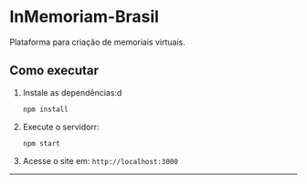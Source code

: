 # InMemoriam-Brasil

Plataforma para criação de memoriais virtuais.

## Como executar

1. Instale as dependências:d

   ```bash
   npm install
   ```

2. Execute o servidorr:

   ```bash
   npm start
   ```

3. Acesse o site em:
   `http://localhost:3000`

---
